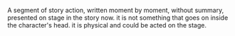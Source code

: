 A segment of story action, written moment by moment, without summary, presented on stage in the story now. it is not something that goes on inside the character's head. it is physical and could be acted on the stage.